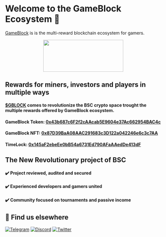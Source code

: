 # Welcome to the GameBlock Ecosystem 👋

[GameBlock](https://gameblock.link) is is the multi-reward blockchain ecosystem for gamers.

<p align="center">
  <a href="https://docs.gameblock.link">
      <img src="https://gameblock.link/wp-content/uploads/2022/09/FullLogo.b5c42e22-1.png" width="257.5" height="103">
  </a>
</p>

## Rewards for miners, investors and players in multiple ways
#### [$GBLOCK](https://pancakeswap.finance/swap?outputCurrency=0x43b687c6F2f2cAAcab5E9604e37Ac662954BAC4c) comes to revolutionize the BSC crypto space trought the multiple rewards offered by GameBlock ecosystem. <br />
#### GameBlock Token: [0x43b687c6F2f2cAAcab5E9604e37Ac662954BAC4c](https://bscscan.com/address/0x43b687c6f2f2caacab5e9604e37ac662954bac4c#code) <br />
#### GameBlock NFT: [0x87D39BaA08AAC291683c3D122a042246e6c3c7AA](https://bscscan.com/address/0x87D39BaA08AAC291683c3D122a042246e6c3c7AA#code)
#### TimeLock: [0x145aF2ebeEe0bB54a6731Ed790AFaAAedDe413dF](https://bscscan.com/address/0x145aF2ebeEe0bB54a6731Ed790AFaAAedDe413dF)
## The New Revolutionary project of BSC
#### ✔️ Project reviewed, audited and secured <br />
#### ✔️ Experienced developers and gamers united <br />
#### ✔️ Community focused on tournaments and passive income <br />

## 🧐 Find us elsewhere

[![Telegram](https://img.shields.io/badge/Telegram-2CA5E0?style=for-the-badge&logo=telegram&logoColor=white)](https://t.me/GameBlock0x) [![Discord](https://img.shields.io/badge/Discord-7289DA?style=for-the-badge&logo=discord&logoColor=white)](https://discord.gg/game-block) [![Twitter](https://img.shields.io/badge/Twitter-1DA1F2?style=for-the-badge&logo=twitter&logoColor=white)](https://twitter.com/@game-block)
